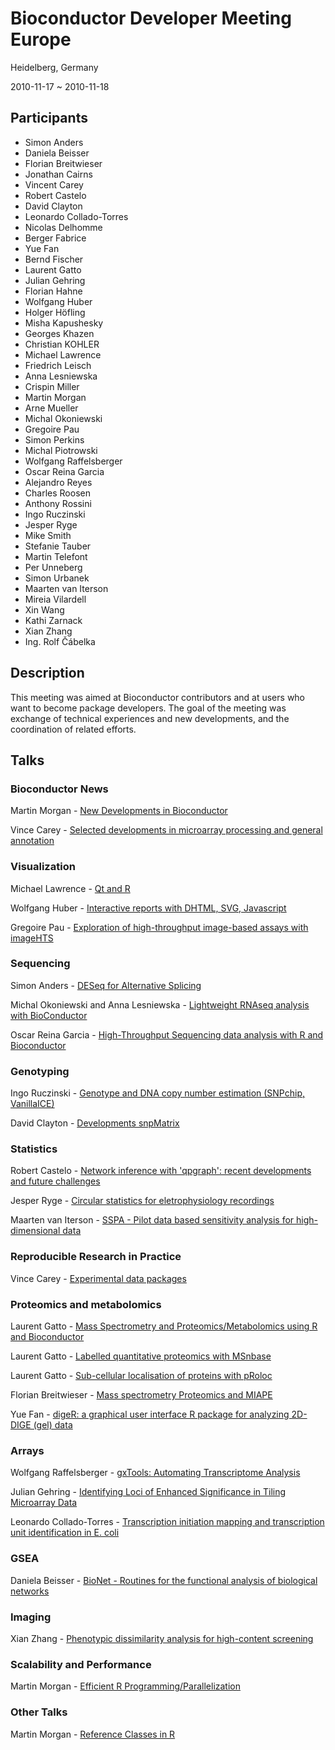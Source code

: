

<h1><img src="/images/icons/help.gif" alt="" />Bioconductor Developer Meeting Europe</h1> 
<p class="location">Heidelberg, Germany</p> 
<p class="dates">2010-11-17 ~ 2010-11-18</p> 
<h2>Participants</h2> 

<ul class="inline_list"> 

  <li>Simon Anders</li> 

  <li>Daniela Beisser</li> 

  <li>Florian Breitwieser</li> 

  <li>Jonathan Cairns</li> 

  <li>Vincent Carey</li> 

  <li>Robert Castelo</li> 

  <li>David Clayton</li> 

  <li>Leonardo Collado-Torres</li> 

  <li>Nicolas Delhomme</li> 

  <li>Berger Fabrice</li> 

  <li>Yue Fan</li> 

  <li>Bernd Fischer</li> 

  <li>Laurent Gatto</li> 

  <li>Julian Gehring</li> 

  <li>Florian Hahne</li> 

  <li>Wolfgang Huber</li> 

  <li>Holger Höfling</li> 

  <li>Misha Kapushesky</li> 

  <li>Georges Khazen</li> 

  <li>Christian KOHLER</li> 

  <li>Michael Lawrence</li> 

  <li>Friedrich Leisch</li> 

  <li>Anna Lesniewska</li> 

  <li>Crispin Miller</li> 

  <li>Martin Morgan</li> 

  <li>Arne Mueller</li> 

  <li>Michal Okoniewski</li> 

  <li>Gregoire Pau</li> 

  <li>Simon Perkins</li> 

  <li>Michal Piotrowski</li> 

  <li>Wolfgang Raffelsberger</li> 

  <li>Oscar Reina Garcia</li> 

  <li>Alejandro Reyes</li> 

  <li>Charles Roosen</li> 

  <li>Anthony Rossini</li> 

  <li>Ingo Ruczinski</li> 

  <li>Jesper Ryge</li> 

  <li>Mike Smith</li> 

  <li>Stefanie Tauber</li> 

  <li>Martin Telefont</li> 

  <li>Per Unneberg</li> 

  <li>Simon Urbanek</li> 

  <li>Maarten van Iterson</li> 

  <li>Mireia Vilardell</li> 

  <li>Xin Wang</li> 

  <li>Kathi Zarnack</li> 

  <li>Xian Zhang</li> 

  <li>Ing. Rolf Čábelka</li> 

</ul>

<h2>Description</h2> 
<p>This meeting was aimed at Bioconductor contributors and at users who want to become package developers. The goal of the meeting was exchange of technical experiences and new developments, and the coordination of related efforts.</p>

<h2>Talks</h2>

### Bioconductor News

Martin Morgan - [New Developments in Bioconductor](BioconductorDevelopments-Morgan.pdf)

Vince Carey - [Selected developments in microarray processing and general annotation](vjcOverviewHeid.pdf)

### Visualization

Michael Lawrence - [Qt and R](Qt-Lawrence.pdf)

Wolfgang Huber - [Interactive reports with DHTML, SVG, Javascript](SVG-XHTML-Huber.pdf)

Gregoire Pau - [Exploration of high-throughput image-based assays with imageHTS](101117-pau-imageHTS-bioc-1.pdf)

### Sequencing

Simon Anders - [DESeq for Alternative Splicing](ExonSeq-Anders.pdf)

Michal Okoniewski and Anna Lesniewska - [Lightweight RNAseq analysis with BioConductor](RNASeq-MichalAnna.pdf)

Oscar Reina Garcia - [High-Throughput Sequencing data analysis with R and Bioconductor](htSeqTools-OscarReina.pdf)


### Genotyping

Ingo Ruczinski - [Genotype and DNA copy number estimation (SNPchip, VanillaICE)](DNAcopynumber-Ruczinski.pdf)

David Clayton - [Developments snpMatrix](snpMatrix2-Clayton.pdf)

### Statistics

Robert Castelo - [Network inference with 'qpgraph': recent developments and future challenges](QPgraph-Castelo.pdf)

Jesper Ryge - [Circular statistics for eletrophysiology recordings](jesper-ryge.pdf)

Maarten van Iterson - [SSPA - Pilot data based sensitivity analysis for high-dimensional data](SSPA-vanIterson.pdf)

### Reproducible Research in Practice

Vince Carey - [Experimental data packages](reproExpPack.pdf)


### Proteomics and metabolomics

Laurent Gatto - [Mass Spectrometry and Proteomics/Metabolomics using R and Bioconductor](MSintro_LaurentGatto.pdf)

Laurent Gatto - [Labelled quantitative proteomics with MSnbase](MSnbase_LaurentGatto.pdf)

Laurent Gatto - [Sub-cellular localisation of proteins with pRoloc](pRoloc_LaurentGatto.pdf)

Florian Breitwieser - [Mass spectrometry Proteomics and MIAPE](Proteomics_MIAPE-bioCdevel_hdlbg-BreitwieserFlorian.pdf)

Yue Fan - [digeR: a graphical user interface R package for analyzing 2D-DIGE (gel) data](digeR-YueFan.pdf)

### Arrays

Wolfgang Raffelsberger - [gxTools: Automating Transcriptome Analysis ](gxTools-Raffelsberger.pdf)

Julian Gehring - [Identifying Loci of Enhanced Significance in Tiling Microarray Data](les-Gehring.pdf)

Leonardo Collado-Torres - [Transcription initiation mapping and transcription unit identification in E. coli](Bacterial-Collado.pdf)

### GSEA

Daniela Beisser - [BioNet - Routines for the functional analysis of biological networks](BioNet-Beisser.pdf)


### Imaging

Xian Zhang - [Phenotypic dissimilarity analysis for high-content screening](phenoDist-XianZhang.pdf)

### Scalability and Performance

Martin Morgan - [Efficient R Programming/Parallelization](HighPerformanceR-Morgan.pdf)


### Other Talks

Martin Morgan - [Reference Classes in R](ReferenceClasses-Morgan.pdf)

